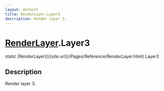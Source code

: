 ```yaml
---
layout: default
title: RenderLayer.Layer3
description: Render layer 3.
---
```

# [RenderLayer]({{site.url}}/Pages/Reference/RenderLayer.html).Layer3

<div class='signature' markdown='1'>
static [RenderLayer]({{site.url}}/Pages/Reference/RenderLayer.html) Layer3
</div>

## Description
Render layer 3.

